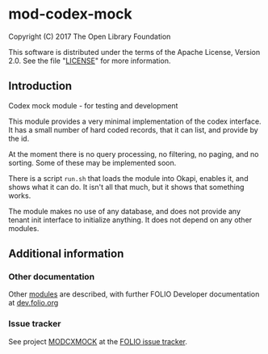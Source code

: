 # mod-codex-mock

Copyright (C) 2017 The Open Library Foundation

This software is distributed under the terms of the Apache License,
Version 2.0. See the file "[LICENSE](LICENSE)" for more information.

## Introduction

Codex mock module - for testing and development

This module provides a very minimal implementation of the codex interface. It
has a small number of hard coded records, that it can list, and provide by the
id.

At the moment there is no query processing, no filtering, no paging, and no
sorting. Some of these may be implemented soon.

There is a script `run.sh` that loads the module into Okapi, enables it, and
shows what it can do. It isn't all that much, but it shows that something works.

The module makes no use of any database, and does not provide any tenant init
interface to initialize anything. It does not depend on any other modules.

## Additional information

### Other documentation

Other [modules](http://dev.folio.org/source-code/#server-side) are described,
with further FOLIO Developer documentation at [dev.folio.org](http://dev.folio.org/)

### Issue tracker

See project [MODCXMOCK](https://issues.folio.org/browse/MODCXMOCK)
at the [FOLIO issue tracker](http://dev.folio.org/community/guide-issues).

